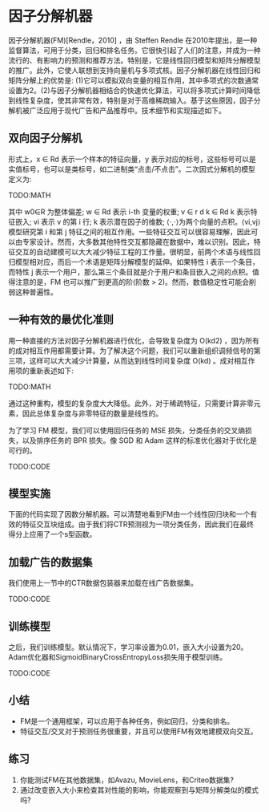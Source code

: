

<!--
 * @version:
 * @Author:  StevenJokess https://github.com/StevenJokess
 * @Date: 2020-07-31 17:56:03
 * @LastEditors:  StevenJokess https://github.com/StevenJokess
 * @LastEditTime: 2020-08-21 18:59:41
 * @Description:MT, improve
 * @TODO::
 * @Reference:http://preview.d2l.ai/d2l-en/master/chapter_recommender-systems/fm.html
-->

# 因子分解机器

因子分解机器(FM)[Rendle，2010] ，由 Steffen Rendle 在2010年提出，是一种监督算法，可用于分类，回归和排名任务。它很快引起了人们的注意，并成为一种流行的、有影响力的预测和推荐方法。特别是，它是线性回归模型和矩阵分解模型的推广。此外，它使人联想到支持向量机与多项式核。因子分解机器在线性回归和矩阵分解上的优势是: (1)它可以模拟双向变量的相互作用，其中多项式的次数通常设置为2。(2)与因子分解机器相结合的快速优化算法，可以将多项式计算时间降低到线性复杂度，使其非常有效，特别是对于高维稀疏输入。基于这些原因，因子分解机被广泛应用于现代广告和产品推荐中。技术细节和实现描述如下。

## 双向因子分解机

形式上，x ∈ Rd 表示一个样本的特征向量，y 表示对应的标号，这些标号可以是实值标号，也可以是类标号，如二进制类“点击/不点击”。二次因式分解机的模型定义为:

TODO:MATH

其中 w0∈R 为整体偏差; w ∈ Rd 表示 i-th 变量的权重; v ∈ r d k ∈ Rd k 表示特征嵌入; vi 表示 v 的第 i 行; k 表示潜在因子的维数;   ⟨⋅,⋅⟩为两个向量的点积。⟨vi,vj⟩  模型研究第 i 和第 j 特征之间的相互作用。一些特征交互可以很容易理解，因此可以由专家设计。然而，大多数其他特性交互都隐藏在数据中，难以识别。因此，特征交互的自动建模可以大大减少特征工程的工作量。很明显，前两个术语与线性回归模型相对应，而后一个术语是矩阵分解模型的延伸。如果特性 i 表示一个条目，而特性 j 表示一个用户，那么第三个条目就是介于用户和条目嵌入之间的点积。值得注意的是，FM 也可以推广到更高的阶(阶数 > 2)。然而，数值稳定性可能会削弱这种普遍性。

## 一种有效的最优化准则

用一种直接的方法对因子分解机器进行优化，会导致复杂度为 O(kd2)  ，因为所有的成对相互作用都需要计算。为了解决这个问题，我们可以重新组织调频信号的第三项，这样可以大大减少计算量，从而达到线性时间复杂度 O(kd) 。成对相互作用项的重新表述如下:

TODO:MATH

通过这种重构，模型的复杂度大大降低。此外，对于稀疏特征，只需要计算非零元素，因此总体复杂度与非零特征的数量是线性的。

为了学习 FM 模型，我们可以使用回归任务的 MSE 损失，分类任务的交叉熵损失，以及排序任务的 BPR 损失。像 SGD 和 Adam 这样的标准优化器对于优化是可行的。

TODO:CODE

## 模型实施

下面的代码实现了因数分解机器。可以清楚地看到FM由一个线性回归块和一个有效的特征交互块组成。由于我们将CTR预测视为一项分类任务，因此我们在最终得分上应用了一个s型函数。

## 加载广告的数据集

我们使用上一节中的CTR数据包装器来加载在线广告数据集。

TODO:CODE

## 训练模型

之后，我们训练模型。默认情况下，学习率设置为0.01，嵌入大小设置为20。Adam优化器和SigmoidBinaryCrossEntropyLoss损失用于模型训练。

TODO:CODE

## 小结

* FM是一个通用框架，可以应用于各种任务，例如回归，分类和排名。
* 特征交互/交叉对于预测任务很重要，并且可以使用FM有效地建模双向交互。

## 练习

1. 你能测试FM在其他数据集，如Avazu, MovieLens，和Criteo数据集?
2. 通过改变嵌入大小来检查其对性能的影响，你能观察到与矩阵分解类似的模式吗?
